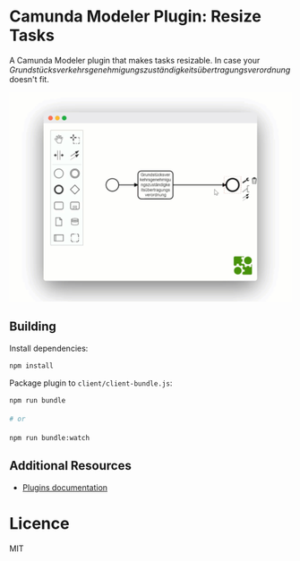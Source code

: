# Camunda Modeler Plugin: Resize Tasks

A Camunda Modeler plugin that makes tasks resizable. In case your _Grundstücksverkehrsgenehmigungszuständigkeitsübertragungsverordnung_ doesn't fit.

![Screencast](docs/screencast.gif)

## Building

Install dependencies:

```sh
npm install
```

Package plugin to `client/client-bundle.js`:

```sh
npm run bundle

# or

npm run bundle:watch
```

## Additional Resources

* [Plugins documentation](https://github.com/camunda/camunda-modeler/tree/master/docs/plugins)

# Licence

MIT